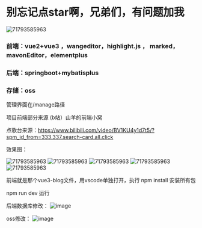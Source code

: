 # 别忘记点star啊，兄弟们，有问题加我
![71793585963](https://tbt-blog.oss-cn-beijing.aliyuncs.com/dianstar.png)
### 前端：vue2+vue3 ，wangeditor，highlight.js ， marked，mavonEditor，elementplus

### 后端：springboot+mybatisplus

### 存储：oss

管理界面在/manage路径

项目前端部分来源 (b站）山羊的前端小窝

点歌台来源：https://www.bilibili.com/video/BV1KU4y1d7t5/?spm_id_from=333.337.search-card.all.click

效果图：

![71793585963](https://tbt-blog.oss-cn-beijing.aliyuncs.com/xg1.png)
![71793585963](https://tbt-blog.oss-cn-beijing.aliyuncs.com/xg2.png)
![71793585963](https://tbt-blog.oss-cn-beijing.aliyuncs.com/xg3.png)
![71793585963](https://tbt-blog.oss-cn-beijing.aliyuncs.com/xg4.png)
![71793585963](https://tbt-blog.oss-cn-beijing.aliyuncs.com/xg5.png)



前端就是那个vue3-blog文件，用vscode单独打开，执行
npm install  安装所有包


npm run dev  运行

后端数据库修改：
![image](https://github.com/tbt008/tbt-Blog/assets/136364030/20a4d6fe-7982-41dd-bd08-4bf6309c85c3)

oss修改：
![image](https://github.com/tbt008/tbt-Blog/assets/136364030/a23d6414-2fcb-4328-845d-a9cc2b421d65)



